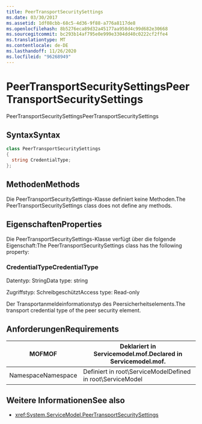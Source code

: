 ```yaml
---
title: PeerTransportSecuritySettings
ms.date: 03/30/2017
ms.assetid: 1df08cbb-68c5-4d36-9f88-a776a8117de8
ms.openlocfilehash: 8b5276eca89d32a45177aa958d4c99d682e30668
ms.sourcegitcommit: bc293b14af795e0e999e3304dd40c0222cf2ffe4
ms.translationtype: MT
ms.contentlocale: de-DE
ms.lasthandoff: 11/26/2020
ms.locfileid: "96268949"
---
```

# <a name="peertransportsecuritysettings"></a><span data-ttu-id="49e7b-102">PeerTransportSecuritySettings</span><span class="sxs-lookup"><span data-stu-id="49e7b-102">PeerTransportSecuritySettings</span></span>

<span data-ttu-id="49e7b-103">PeerTransportSecuritySettings</span><span class="sxs-lookup"><span data-stu-id="49e7b-103">PeerTransportSecuritySettings</span></span>  
  
## <a name="syntax"></a><span data-ttu-id="49e7b-104">Syntax</span><span class="sxs-lookup"><span data-stu-id="49e7b-104">Syntax</span></span>  
  
```csharp
class PeerTransportSecuritySettings  
{  
  string CredentialType;  
};  
```  
  
## <a name="methods"></a><span data-ttu-id="49e7b-105">Methoden</span><span class="sxs-lookup"><span data-stu-id="49e7b-105">Methods</span></span>  

 <span data-ttu-id="49e7b-106">Die PeerTransportSecuritySettings-Klasse definiert keine Methoden.</span><span class="sxs-lookup"><span data-stu-id="49e7b-106">The PeerTransportSecuritySettings class does not define any methods.</span></span>  
  
## <a name="properties"></a><span data-ttu-id="49e7b-107">Eigenschaften</span><span class="sxs-lookup"><span data-stu-id="49e7b-107">Properties</span></span>  

 <span data-ttu-id="49e7b-108">Die PeerTransportSecuritySettings-Klasse verfügt über die folgende Eigenschaft:</span><span class="sxs-lookup"><span data-stu-id="49e7b-108">The PeerTransportSecuritySettings class has the following property:</span></span>  
  
### <a name="credentialtype"></a><span data-ttu-id="49e7b-109">CredentialType</span><span class="sxs-lookup"><span data-stu-id="49e7b-109">CredentialType</span></span>  

 <span data-ttu-id="49e7b-110">Datentyp: String</span><span class="sxs-lookup"><span data-stu-id="49e7b-110">Data type: string</span></span>  
  
 <span data-ttu-id="49e7b-111">Zugriffstyp: Schreibgeschützt</span><span class="sxs-lookup"><span data-stu-id="49e7b-111">Access type: Read-only</span></span>  
  
 <span data-ttu-id="49e7b-112">Der Transportanmeldeinformationstyp des Peersicherheitselements.</span><span class="sxs-lookup"><span data-stu-id="49e7b-112">The transport credential type of the peer security element.</span></span>  
  
## <a name="requirements"></a><span data-ttu-id="49e7b-113">Anforderungen</span><span class="sxs-lookup"><span data-stu-id="49e7b-113">Requirements</span></span>  
  
|<span data-ttu-id="49e7b-114">MOF</span><span class="sxs-lookup"><span data-stu-id="49e7b-114">MOF</span></span>|<span data-ttu-id="49e7b-115">Deklariert in Servicemodel.mof.</span><span class="sxs-lookup"><span data-stu-id="49e7b-115">Declared in Servicemodel.mof.</span></span>|  
|---------|-----------------------------------|  
|<span data-ttu-id="49e7b-116">Namespace</span><span class="sxs-lookup"><span data-stu-id="49e7b-116">Namespace</span></span>|<span data-ttu-id="49e7b-117">Definiert in root\ServiceModel</span><span class="sxs-lookup"><span data-stu-id="49e7b-117">Defined in root\ServiceModel</span></span>|  
  
## <a name="see-also"></a><span data-ttu-id="49e7b-118">Weitere Informationen</span><span class="sxs-lookup"><span data-stu-id="49e7b-118">See also</span></span>

- <xref:System.ServiceModel.PeerTransportSecuritySettings>

